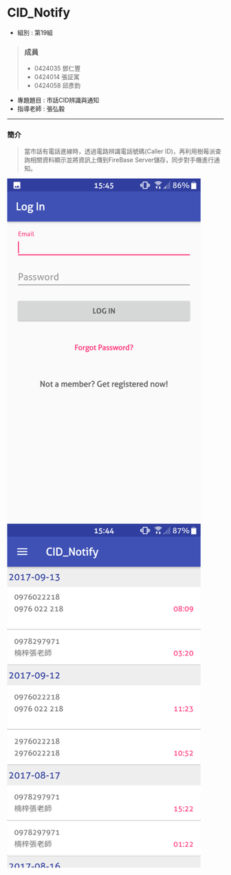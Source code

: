 # CID_Notify 
* 組別 : 第19組
>### 成員 
>* 0424035 鄧仁豐
>* 0424014 張証寓
>* 0424058 邱彥鈞
* 專題題目 : 市話CID辨識與通知
* 指導老師 : 張弘毅
---------
### 簡介
>當市話有電話進線時，透過電路辨識電話號碼(Caller ID)，再利用樹莓派查詢相關資料顯示並將資訊上傳到FireBase Server儲存，同步對手機進行通知。
<img src="Screenshot_20170919-154535.png" height="800" width="450">
<img src="Screenshot_20170919-154453.png" height="800" width="450">
